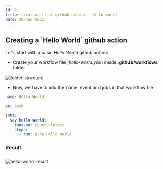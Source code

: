 ```yaml
---
id: 2
title: creating first github action - hello world
date: 20-Jan-2023
---
```


## Creating a \`Hello World\` github action

Let's start with a basic _Hello World_ github action:

- Create your workflow file (_hello-world.yml_) inside **.github/workflows** folder

<img style="max-width: 240px;margin: 0 auto;" src='https://user-images.githubusercontent.com/43666833/213724282-c5675abe-e480-4052-b6ea-6994731c2871.png' alt='folder-structure'>

- Now, we have to add the name, event and jobs in that workflow file

```yml
name: Hello World

on: push

jobs:
  say-hello-world:
    runs-on: ubuntu-latest
    steps:
      - run: echo Hello World
```

### Result

<img style="margin: 0.6rem 0" src='https://user-images.githubusercontent.com/43666833/213723226-73ece491-e3c7-469a-93ef-864fecab8770.png' alt='hello-world-result'>

